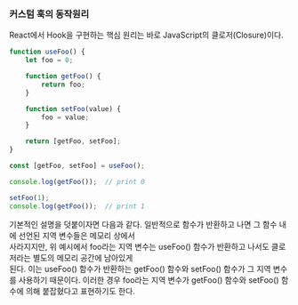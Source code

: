 ### 커스텀 훅의 동작원리

React에서 Hook을 구현하는 핵심 원리는 바로 JavaScript의 클로저(Closure)이다. <br />

```javascript
function useFoo() {
    let foo = 0;

    function getFoo() {
        return foo;
    }

    function setFoo(value) {
        foo = value;
    }

    return [getFoo, setFoo];
}

const [getFoo, setFoo] = useFoo();

console.log(getFoo());  // print 0

setFoo(1);
console.log(getFoo());  // print 1

```

 기본적인 설명을 덧붙이자면 다음과 같다. 일반적으로 함수가 반환하고 나면 그 함수 내에 선언된 지역 변수들은 메모리 상에서 <br />사라지지만, 위 예시에서 foo라는 지역 변수는 useFoo() 함수가 반환하고 나서도 클로저라는 별도의 메모리 공간에 남아있게 <br />된다. 이는 useFoo() 함수가 반환하는 getFoo() 함수와 setFoo() 함수가 그 지역 변수를 사용하기 때문이다. 이러한 경우 foo라는 지역 변수가 getFoo() 함수와 setFoo() 함수에 의해 붙잡혔다고 표현하기도 한다.<br />